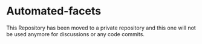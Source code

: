 Automated-facets
================

This Repository has been moved to a private repository and this one will not be used anymore for discussions or any code commits.
